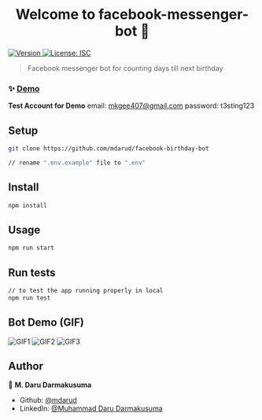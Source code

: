 <h1 align="center">Welcome to facebook-messenger-bot 👋</h1>
<p>
  <a href="https://www.npmjs.com/package/facebook-messenger-bot" target="_blank">
    <img alt="Version" src="https://img.shields.io/npm/v/facebook-messenger-bot.svg">
  </a>
  <a href="#" target="_blank">
    <img alt="License: ISC" src="https://img.shields.io/badge/License-ISC-yellow.svg" />
  </a>
</p>

> Facebook messenger bot for counting days till next birthday

### ✨ [Demo](https://www.facebook.com/Daru-Birthday-Reminder-109260241911509/)

**Test Account for Demo**
email: mkgee407@gmail.com
password: t3sting123

## Setup

```sh
git clone https://github.com/mdarud/facebook-birthday-bot

// rename ".env.example" file to ".env"
```

## Install

```sh
npm install
```

## Usage

```sh
npm run start
```

## Run tests

```sh
// to test the app running properly in local
npm run test
```

## Bot Demo (GIF)

![GIF1](demo-gif/IMG_6347.GIF)
![GIF2](demo-gif/IMG_6350.GIF)
![GIF3](demo-gif/IMG_6351.GIF)

## Author

👤 **M. Daru Darmakusuma**

- Github: [@mdarud](https://github.com/mdarud)
- LinkedIn: [@Muhammad Daru Darmakusuma](https://linkedin.com/in/muhammad-daru-darmakusuma)
